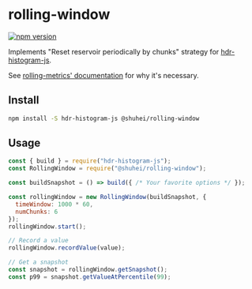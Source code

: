 # rolling-window

[![npm version](https://badge.fury.io/js/%40shuhei%2Frolling-window.svg)](https://badge.fury.io/js/%40shuhei%2Frolling-window)

Implements "Reset reservoir periodically by chunks" strategy for [hdr-histogram-js](https://github.com/HdrHistogram/HdrHistogramJS).

See [rolling-metrics' documentation](https://github.com/vladimir-bukhtoyarov/rolling-metrics/blob/master/histograms.md) for why it's necessary.

## Install

```sh
npm install -S hdr-histogram-js @shuhei/rolling-window
```

## Usage

```js
const { build } = require("hdr-histogram-js");
const RollingWindow = require("@shuhei/rolling-window");

const buildSnapshot = () => build({ /* Your favorite options */ });

const rollingWindow = new RollingWindow(buildSnapshot, {
  timeWindow: 1000 * 60,
  numChunks: 6
});
rollingWindow.start();

// Record a value
rollingWindow.recordValue(value);

// Get a snapshot
const snapshot = rollingWindow.getSnapshot();
const p99 = snapshot.getValueAtPercentile(99);
```
